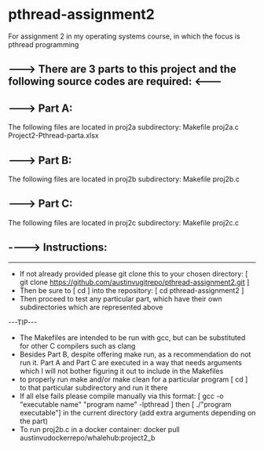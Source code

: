 # pthread-assignment2
For assignment 2 in my operating systems course, in which the focus is pthread programming

---> There are 3 parts to this project and the following source codes are required: <--- 
-------------------------------------------------------------------------------------------

---> Part A:
-------------------------------------------------------------------------------------------
The following files are located in proj2a subdirectory:
Makefile 
proj2a.c
Project2-Pthread-parta.xlsx

---> Part B:
-------------------------------------------------------------------------------------------
The following files are located in proj2b subdirectory:
Makefile
proj2b.c

---> Part C:
-------------------------------------------------------------------------------------------
The following files are located in proj2c subdirectory:
Makefile
proj2c.c

----> Instructions:
--------------------------------------------------------------------------------------------
--------------------------------------------------------------------------------------------

- If not already provided please git clone this to your chosen directory: 
    [ git clone https://github.com/austinvugitrepo/pthread-assignment2.git ]
- Then be sure to [ cd ] into the repository:
     [ cd pthread-assignment2 ]
- Then proceed to test any particular part, which have their own subdirectories which are represented above

---TIP---
- The Makefiles are intended to be run with gcc, but can be substituted for other C compilers such as clang
- Besides Part B, despite offering make run, as a recommendation do not run it. Part A and Part C are executed in a way that needs arguments which I will not
  bother figuring it out to include in the Makefiles
- to properly run make and/or make clean for a particular program [ cd ] to that particular subdirectory and run it there
- If all else fails please compile manually via this format:
    [ gcc -o "executable name" "program name" -lpthread ]
     then [ ./"program executable"] in the current directory (add extra arguments depending on the part)
- To run proj2b.c in a docker container: docker pull austinvudockerrepo/whalehub:project2_b
